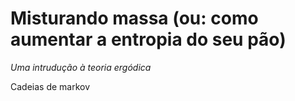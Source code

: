 # Misturando massa (ou: como aumentar a entropia do seu pão)
_Uma intrudução à teoria ergódica_

Cadeias de markov
